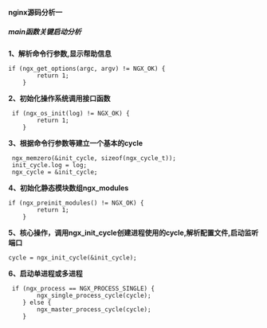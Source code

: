 #### nginx源码分析一
##### main函数关键启动分析
**1、解析命令行参数,显示帮助信息**
```
if (ngx_get_options(argc, argv) != NGX_OK) {
        return 1;
    }
```
**2、初始化操作系统调用接口函数**
```
 if (ngx_os_init(log) != NGX_OK) {
        return 1;
    }
```
**3、根据命令行参数等建立一个基本的cycle**
```
 ngx_memzero(&init_cycle, sizeof(ngx_cycle_t));
 init_cycle.log = log;
 ngx_cycle = &init_cycle;
```
**4、初始化静态模块数组ngx_modules**
```
if (ngx_preinit_modules() != NGX_OK) {
        return 1;
    }
 ```   
**5、核心操作，调用ngx_init_cycle创建进程使用的cycle,解析配置文件,启动监听端口**
```
cycle = ngx_init_cycle(&init_cycle);
```
**6、启动单进程或多进程**
```
 if (ngx_process == NGX_PROCESS_SINGLE) {
        ngx_single_process_cycle(cycle);
    } else {
        ngx_master_process_cycle(cycle);
    }
```